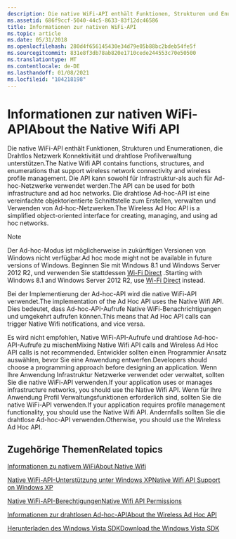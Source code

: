 ```yaml
---
description: Die native WiFi-API enthält Funktionen, Strukturen und Enumerationen, die Drahtlos Netzwerk Konnektivität und drahtlose Profilverwaltung unterstützen.
ms.assetid: 686f9ccf-5040-44c5-8633-83f12dc46586
title: Informationen zur nativen WiFi-API
ms.topic: article
ms.date: 05/31/2018
ms.openlocfilehash: 280d4f656145430e34d79e05b88bc2bdeb54fe5f
ms.sourcegitcommit: 831e8f3db78ab820e1710cede244553c70e50500
ms.translationtype: MT
ms.contentlocale: de-DE
ms.lasthandoff: 01/08/2021
ms.locfileid: "104218198"
---
```

# <a name="about-the-native-wifi-api"></a><span data-ttu-id="20768-103">Informationen zur nativen WiFi-API</span><span class="sxs-lookup"><span data-stu-id="20768-103">About the Native Wifi API</span></span>

<span data-ttu-id="20768-104">Die native WiFi-API enthält Funktionen, Strukturen und Enumerationen, die Drahtlos Netzwerk Konnektivität und drahtlose Profilverwaltung unterstützen.</span><span class="sxs-lookup"><span data-stu-id="20768-104">The Native Wifi API contains functions, structures, and enumerations that support wireless network connectivity and wireless profile management.</span></span> <span data-ttu-id="20768-105">Die API kann sowohl für Infrastruktur-als auch für Ad-hoc-Netzwerke verwendet werden.</span><span class="sxs-lookup"><span data-stu-id="20768-105">The API can be used for both infrastructure and ad hoc networks.</span></span> <span data-ttu-id="20768-106">Die drahtlose Ad-hoc-API ist eine vereinfachte objektorientierte Schnittstelle zum Erstellen, verwalten und Verwenden von Ad-hoc-Netzwerken.</span><span class="sxs-lookup"><span data-stu-id="20768-106">The Wireless Ad Hoc API is a simplified object-oriented interface for creating, managing, and using ad hoc networks.</span></span>

> [!Note]  
> <span data-ttu-id="20768-107">Der Ad-hoc-Modus ist möglicherweise in zukünftigen Versionen von Windows nicht verfügbar.</span><span class="sxs-lookup"><span data-stu-id="20768-107">Ad hoc mode might not be available in future versions of Windows.</span></span> <span data-ttu-id="20768-108">Beginnen Sie mit Windows 8.1 und Windows Server 2012 R2, und verwenden Sie stattdessen [Wi-Fi Direct](about-the-wi-fi-direct-api.md) .</span><span class="sxs-lookup"><span data-stu-id="20768-108">Starting with Windows 8.1 and Windows Server 2012 R2, use [Wi-Fi Direct](about-the-wi-fi-direct-api.md) instead.</span></span>

 

<span data-ttu-id="20768-109">Bei der Implementierung der Ad-hoc-API wird die native WiFi-API verwendet.</span><span class="sxs-lookup"><span data-stu-id="20768-109">The implementation of the Ad Hoc API uses the Native Wifi API.</span></span> <span data-ttu-id="20768-110">Dies bedeutet, dass Ad-hoc-API-Aufrufe Native WiFi-Benachrichtigungen und umgekehrt aufrufen können.</span><span class="sxs-lookup"><span data-stu-id="20768-110">This means that Ad Hoc API calls can trigger Native Wifi notifications, and vice versa.</span></span>

<span data-ttu-id="20768-111">Es wird nicht empfohlen, Native WiFi-API-Aufrufe und drahtlose Ad-hoc-API-Aufrufe zu mischen</span><span class="sxs-lookup"><span data-stu-id="20768-111">Mixing Native Wifi API calls and Wireless Ad Hoc API calls is not recommended.</span></span> <span data-ttu-id="20768-112">Entwickler sollten einen Programmier Ansatz auswählen, bevor Sie eine Anwendung entwerfen.</span><span class="sxs-lookup"><span data-stu-id="20768-112">Developers should choose a programming approach before designing an application.</span></span> <span data-ttu-id="20768-113">Wenn Ihre Anwendung Infrastruktur Netzwerke verwendet oder verwaltet, sollten Sie die native WiFi-API verwenden.</span><span class="sxs-lookup"><span data-stu-id="20768-113">If your application uses or manages infrastructure networks, you should use the Native Wifi API.</span></span> <span data-ttu-id="20768-114">Wenn für Ihre Anwendung Profil Verwaltungsfunktionen erforderlich sind, sollten Sie die native WiFi-API verwenden.</span><span class="sxs-lookup"><span data-stu-id="20768-114">If your application requires profile management functionality, you should use the Native Wifi API.</span></span> <span data-ttu-id="20768-115">Andernfalls sollten Sie die drahtlose Ad-hoc-API verwenden.</span><span class="sxs-lookup"><span data-stu-id="20768-115">Otherwise, you should use the Wireless Ad Hoc API.</span></span>

## <a name="related-topics"></a><span data-ttu-id="20768-116">Zugehörige Themen</span><span class="sxs-lookup"><span data-stu-id="20768-116">Related topics</span></span>

<dl> <dt>

[<span data-ttu-id="20768-117">Informationen zu nativem WiFi</span><span class="sxs-lookup"><span data-stu-id="20768-117">About Native Wifi</span></span>](about-native-wifi.md)
</dt> <dt>

[<span data-ttu-id="20768-118">Native WiFi-API-Unterstützung unter Windows XP</span><span class="sxs-lookup"><span data-stu-id="20768-118">Native Wifi API Support on Windows XP</span></span>](about-wireless-lan-api-for-windows-xp-service-pack-2.md)
</dt> <dt>

[<span data-ttu-id="20768-119">Native WiFi-API-Berechtigungen</span><span class="sxs-lookup"><span data-stu-id="20768-119">Native Wifi API Permissions</span></span>](native-wifi-api-permissions.md)
</dt> <dt>

[<span data-ttu-id="20768-120">Informationen zur drahtlosen Ad-hoc-API</span><span class="sxs-lookup"><span data-stu-id="20768-120">About the Wireless Ad Hoc API</span></span>](about-the-wireless-ad-hoc-api.md)
</dt> <dt>

[<span data-ttu-id="20768-121">Herunterladen des Windows Vista SDK</span><span class="sxs-lookup"><span data-stu-id="20768-121">Download the Windows Vista SDK</span></span>](https://www.microsoft.com/downloads/details.aspx?FamilyID=f26b1aa4-741a-433a-9be5-fa919850bdbf)
</dt> </dl>

 

 



